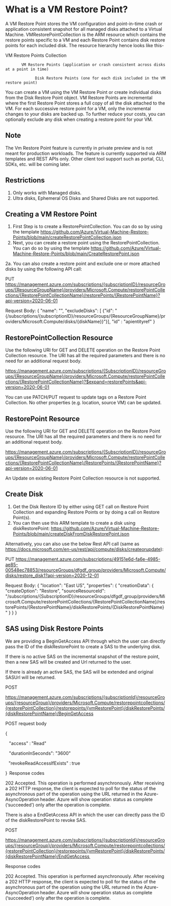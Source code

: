 # What is a VM Restore Point? 

A VM Restore Point stores the VM configuration and point-in-time crash or application consistent snapshot for all managed disks attached to a Virtual Machine. VMRestorePointCollection is the ARM resource which contains the restore points specific to a VM and each Restore Point contains disk restore points for each included disk. The resource hierarchy hence looks like this-


   VM Restore Points Collection

           VM Restore Points (application or crash consistent across disks at a point in time)
    
                 Disk Restore Points (one for each disk included in the VM restore point)

You can create a VM using the VM Restore Point or create individual disks from the Disk Restore Point object. VM Restore Points are incremental where the first Restore Point stores a full copy of all the disk attached to the VM. For each successive restore point for a VM, only the incremental changes to your disks are backed up. To further reduce your costs, you can optionally exclude any disk when creating a restore point for your VM. 

## Note
The Vm Restore Point feature is currently in private preview and is not meant for production workloads. The feature is currently supported via ARM templates and REST APIs only. Other client tool support such as portal, CLI, SDKs, etc. will be coming later. 

## Restrictions
1. Only works with Managed disks.
2. Ultra disks, Ephemeral OS Disks and Shared Disks are not supported.

## Creating a VM Restore Point
1. First Step is to create a RestorePointCollection. You can do so by using the template https://github.com/Azure/Virtual-Machine-Restore-Points/blob/main/createRestorePointCollection.json
2. Next, you can create a restore point using the RestorePointCollection. You can do so by using the template https://github.com/Azure/Virtual-Machine-Restore-Points/blob/main/CreateRestorePoint.json

2a. You can also create a restore point and exclude one or more attached disks by using the following API call:

PUT https://management.azure.com/subscriptions/{subscriptionID}/resourceGroups/{ResourceGroupName}/providers/Microsoft.Compute/restorePointCollections/{RestorePointCollectionName}/restorePoints/{RestorePointName}?api-version=2020-06-01

Request Body:
{
"name": "<RestorePointName>",
"excludeDisks": [ {"id": "{/subscriptions/{subscriptionID}/resourceGroups/{ResourceGroupName}/providers/Microsoft.Compute/disks/{diskName}}"}],
"id" : "apientityref"
}

## RestorePointCollection Resource
Use the following URI for GET and DELETE operation on the Restore Point Collection resource. The URI has all the required parameters and there is no need for an additional request body.

https://management.azure.com/subscriptions/{SubscriptionID}/resourceGroups/{ResourceGroupName}/providers/Microsoft.Compute/restorePointCollections/{RestorePointCollectionName}?$expand=restorePoints&api-version=2020-06-01
 
You can use PATCH/PUT request to update tags on a Restore Point Collection. No other properties (e.g. location, source VM) can be updated. 

## RestorePoint Resource
Use the following URI for GET and DELETE operation on the Restore Point resource. The URI has all the required parameters and there is no need for an additional request body.

https://management.azure.com/subscriptions/{SubscriptionID}/resourceGroups/{ResourceGroupName}/providers/Microsoft.Compute/restorePointCollections/{RestorePointCollectionName}/RestorePoints/{RestorePointName}?api-version=2020-06-01
 
An Update on existing Restore Point Collection resource is not supported. 

## Create Disk

1. Get the Disk Restore ID by either using GET call on Restore Point Collection and expanding Restore Points or by doing a call on Restore Point(s). 
2. You can then use this ARM template to create a disk using diskRestorePoint: https://github.com/Azure/Virtual-Machine-Restore-Points/blob/main/createDiskFromDiskRestorePoint.json

Alternatively, you can also use the below Rest API call (same as https://docs.microsoft.com/en-us/rest/api/compute/disks/createorupdate):

PUT https://management.azure.com/subscriptions/49151e6d-fa6e-4985-ae85-00548ec78853/resourceGroups/dfgdf_group/providers/Microsoft.Compute/disks/restore_disk1?api-version=2020-12-01

Request Body:
{
"location": "East US",
"properties": {
"creationData": {
"createOption": "Restore",
"sourceResourceId": "/subscriptions/{SubscriptionID}/resourceGroups/dfgdf_group/providers/Microsoft.Compute/restorePointCollections/{RestorePointCollectionName}/restorePoints/{RestorePointName}/diskRestorePoints/{DiskRestorePointName}"
}
}
}

## SAS using Disk Restore Points

We are providing a BeginGetAccess API through which the user can directly pass the ID of the diskRestorePoint to create a SAS to the underlying disk. 

   If there is no active SAS on the incremental snapshot of the restore point, then a new SAS will be created and Url returned to the user. 

   If there is already an active SAS, the SAS will be extended and original SASUrl will be returned. 

POST  

https://management.azure.com/subscriptions/{subscriptionId}/resourceGroups/{resourceGroup}/providers/Microsoft.Compute/restorepointcollections/{restorePointCollection}/restorepoints/{vmRestorePoint}/diskRestorePoints/{diskRestorePointName}/BeginGetAccess

POST request body  

{  

    "access" : "Read"  

    "durationInSeconds": "3600"  

    "revokeReadAccessIfExists" : true  

}  
Response codes  

202 Accepted. This operation is performed asynchronously. After receiving a 202 HTTP response, the client is expected to poll for the status of the asynchronous part of the operation using the URL returned in the Azure-AsyncOperation header. Azure will show operation status as complete (‘succeeded’) only after the operation is complete.  

There is also a EndGetAccess API in which the user can directly pass the ID of the diskRestorePoint to revoke SAS.

POST  

https://management.azure.com/subscriptions/{subscriptionId}/resourceGroups/{resourceGroup}/providers/Microsoft.Compute/restorepointcollections/{restorePointCollection}/restorepoints/{vmRestorePoint}/diskRestorePoints/{diskRestorePointName}/EndGetAccess  

Response codes  

202 Accepted. This operation is performed asynchronously. After receiving a 202 HTTP response, the client is expected to poll for the status of the asynchronous part of the operation using the URL returned in the Azure-AsyncOperation header. Azure will show operation status as complete (‘succeeded’) only after the operation is complete.  

